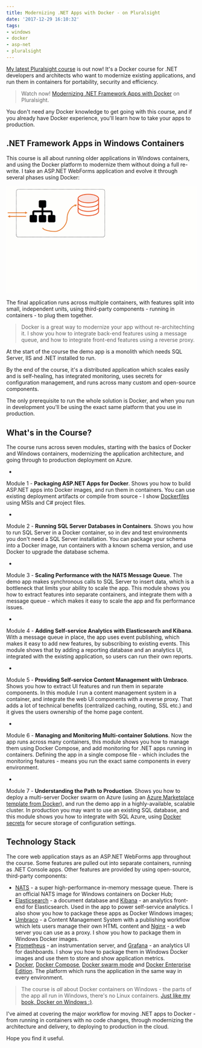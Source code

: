 ```yaml
---
title: Modernizing .NET Apps with Docker - on Pluralsight
date: '2017-12-29 16:10:32'
tags:
- windows
- docker
- asp-net
- pluralsight
---
```


[My latest Pluralsight course](/l/ps-home) is out now! It's a Docker course for .NET developers and architects who want to modernize existing applications, and run them in containers for portability, security and efficiency.

> Watch now! [Modernizing .NET Framework Apps with Docker](/l/ps-home) on Pluralsight.

You don't need any Docker knowledge to get going with this course, and if you already have Docker experience, you'll learn how to take your apps to production.

## .NET Framework Apps in Windows Containers

This course is all about running older applications in Windows containers, and using the Docker platform to modernize them without doing a full re-write. I take an ASP.NET WebForms application and evolve it through several phases using Docker:

![Modernizing .NET app architecture with Docker](/content/images/2017/12/blog.gif)

The final application runs across multiple containers, with features split into small, independent units, using third-party components - running in containers - to plug them together.

> Docker is a great way to modernize your app without re-architechting it. I show you how to integrate back-end features using a message queue, and how to integrate front-end features using a reverse proxy.

At the start of the course the demo app is a monolith which needs SQL Server, IIS and .NET installed to run.

By the end of the course, it's a distributed application which scales easily and is self-healing, has integrated monitoring, uses secrets for configuration management, and runs across many custom and open-source components.

The only prerequisite to run the whole solution is Docker, and when you run in development you'll be using the exact same platform that you use in production.

## What's in the Course?

The course runs across seven modules, starting with the basics of Docker and Windows containers, modernizing the application architecture, and going through to production deployment on Azure.

- 

Module 1 - **Packaging ASP.NET Apps for Docker**. Shows you how to build ASP.NET apps into Docker images, and run them in containers. You can use existing deployment artifacts or compile from source - I show [Dockerfiles](https://docs.docker.com/engine/reference/builder/) using MSIs and C# project files.

- 

Module 2 - **Running SQL Server Databases in Containers**. Shows you how to run SQL Server in a Docker container, so in dev and test environments you don't need a SQL Server installation. You can package your schema into a Docker image, run containers with a known schema version, and use Docker to upgrade the database schema.

- 

Module 3 - **Scaling Performance with the NATS Message Queue**. The demo app makes synchronous calls to SQL Server to insert data, which is a bottleneck that limits your ability to scale the app. This module shows you how to extract features into separate containers, and integrate them with a message queue - which makes it easy to scale the app and fix performance issues.

- 

Module 4 - **Adding Self-service Analytics with Elasticsearch and Kibana**. With a message queue in place, the app uses event publishing, which makes it easy to add new features, by subscribing to existing events. This module shows that by adding a reporting database and an analytics UI, integrated with the existing application, so users can run their own reports.

- 

Module 5 - **Providing Self-service Content Management with Umbraco**. Shows you how to extract UI features and run them in separate components. In this module I run a content management system in a container, and integrate the web UI components with a reverse proxy. That adds a lot of technical benefits (centralized caching, routing, SSL etc.) and it gives the users ownership of the home page content.

- 

Module 6 - **Managing and Monitoring Multi-container Solutions**. Now the app runs across many containers, this module shows you how to manage them using Docker Compose, and add monitoring for .NET apps running in containers. Defining the app in a single compose file - which includes the monitoring features - means you run the exact same components in every environment.

- 

Module 7 - **Understanding the Path to Production**. Shows you how to deploy a multi-server Docker swarm on Azure (using an [Azure Marketplace template from Docker](https://azuremarketplace.microsoft.com/en-us/marketplace/apps/docker.dockerdatacenter?tab=Overview)), and run the demo app in a highly-available, scalable cluster. In production you may want to use an existing SQL database, and this module shows you how to integrate with SQL Azure, using [Docker secrets](https://blog.sixeyed.com/shh-secrets-are-coming-to-windows-in-docker-17-06/) for secure storage of configuration settings.

## Technology Stack

The core web application stays as an ASP.NET WebForms app throughout the course. Some features are pulled out into separate containers, running as .NET Console apps. Other features are provided by using open-source, third-party components:

- [NATS](https://nats.io) - a super high-performance in-memory message queue. There is an official NATS image for Windows containers on Docker Hub;
- [Elasticsearch](https://www.elastic.co/products/elasticsearch) - a document database and [Kibana](https://www.elastic.co/products/kibana) - an analytics front-end for Elasticsearch. Used in the app to power self-service analytics. I also show you how to package these apps as Docker Windows images;
- [Umbraco](https://our.umbraco.org) - a Content Management System with a publishing workflow which lets users manage their own HTML content and [Nginx](http://nginx.org) - a web server you can use as a proxy. I show you how to package them in Windows Docker images.
- [Prometheus](https://prometheus.io) - an instrumentation server, and [Grafana](https://grafana.com) - an analytics UI for dashboards. I show you how to package them in Windows Docker images and use them to store and show application metrics.
- [Docker](https://www.docker.com), [Docker Compose](https://docs.docker.com/compose/), [Docker swarm mode](https://docs.docker.com/engine/swarm/) and [Docker Enterprise Edition](https://www.docker.com/enterprise-edition). The platform which runs the application in the same way in every environment.

> The course is _all_ about Docker containers on Windows - the parts of the app all run in Windows, there's no Linux containers. [Just like my book, Docker on Windows :)](https://www.amazon.com/Docker-Windows-Elton-Stoneman-ebook/dp/B0711Y4J9K/).

I've aimed at covering the major workflow for moving .NET apps to Docker - from running in containers with no code changes, through modernizing the architecture and delivery, to deploying to production in the cloud.

Hope you find it useful.

<!--kg-card-end: markdown-->